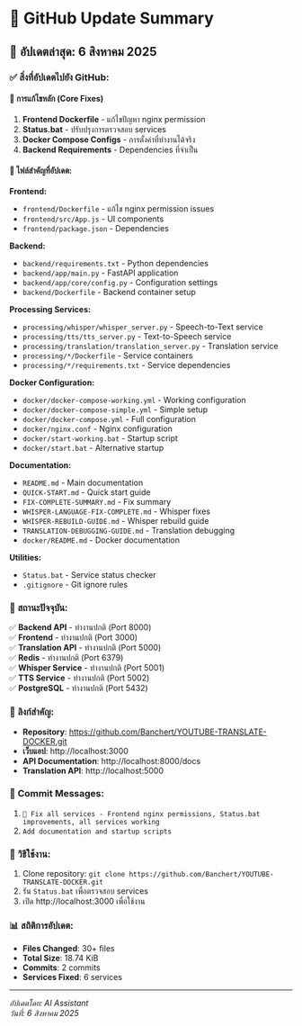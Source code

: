 # 🚀 GitHub Update Summary

## 📅 อัปเดตล่าสุด: 6 สิงหาคม 2025

### ✅ สิ่งที่อัปเดตไปยัง GitHub:

#### 🔧 **การแก้ไขหลัก (Core Fixes)**
1. **Frontend Dockerfile** - แก้ไขปัญหา nginx permission
2. **Status.bat** - ปรับปรุงการตรวจสอบ services
3. **Docker Compose Configs** - การตั้งค่าที่ทำงานได้จริง
4. **Backend Requirements** - Dependencies ที่จำเป็น

#### 📁 **ไฟล์สำคัญที่อัปเดต:**

**Frontend:**
- `frontend/Dockerfile` - แก้ไข nginx permission issues
- `frontend/src/App.js` - UI components
- `frontend/package.json` - Dependencies

**Backend:**
- `backend/requirements.txt` - Python dependencies
- `backend/app/main.py` - FastAPI application
- `backend/app/core/config.py` - Configuration settings
- `backend/Dockerfile` - Backend container setup

**Processing Services:**
- `processing/whisper/whisper_server.py` - Speech-to-Text service
- `processing/tts/tts_server.py` - Text-to-Speech service
- `processing/translation/translation_server.py` - Translation service
- `processing/*/Dockerfile` - Service containers
- `processing/*/requirements.txt` - Service dependencies

**Docker Configuration:**
- `docker/docker-compose-working.yml` - Working configuration
- `docker/docker-compose-simple.yml` - Simple setup
- `docker/docker-compose.yml` - Full configuration
- `docker/nginx.conf` - Nginx configuration
- `docker/start-working.bat` - Startup script
- `docker/start.bat` - Alternative startup

**Documentation:**
- `README.md` - Main documentation
- `QUICK-START.md` - Quick start guide
- `FIX-COMPLETE-SUMMARY.md` - Fix summary
- `WHISPER-LANGUAGE-FIX-COMPLETE.md` - Whisper fixes
- `WHISPER-REBUILD-GUIDE.md` - Whisper rebuild guide
- `TRANSLATION-DEBUGGING-GUIDE.md` - Translation debugging
- `docker/README.md` - Docker documentation

**Utilities:**
- `Status.bat` - Service status checker
- `.gitignore` - Git ignore rules

### 🎯 **สถานะปัจจุบัน:**
✅ **Backend API** - ทำงานปกติ (Port 8000)  
✅ **Frontend** - ทำงานปกติ (Port 3000)  
✅ **Translation API** - ทำงานปกติ (Port 5000)  
✅ **Redis** - ทำงานปกติ (Port 6379)  
✅ **Whisper Service** - ทำงานปกติ (Port 5001)  
✅ **TTS Service** - ทำงานปกติ (Port 5002)  
✅ **PostgreSQL** - ทำงานปกติ (Port 5432)

### 🔗 **ลิงก์สำคัญ:**
- **Repository**: https://github.com/Banchert/YOUTUBE-TRANSLATE-DOCKER.git
- **เว็บแอป**: http://localhost:3000
- **API Documentation**: http://localhost:8000/docs
- **Translation API**: http://localhost:5000

### 📝 **Commit Messages:**
1. `🔧 Fix all services - Frontend nginx permissions, Status.bat improvements, all services working`
2. `Add documentation and startup scripts`

### 🚀 **วิธีใช้งาน:**
1. Clone repository: `git clone https://github.com/Banchert/YOUTUBE-TRANSLATE-DOCKER.git`
2. รัน `Status.bat` เพื่อตรวจสอบ services
3. เปิด http://localhost:3000 เพื่อใช้งาน

### 📊 **สถิติการอัปเดต:**
- **Files Changed**: 30+ files
- **Total Size**: 18.74 KiB
- **Commits**: 2 commits
- **Services Fixed**: 6 services

---
*อัปเดตโดย: AI Assistant*  
*วันที่: 6 สิงหาคม 2025* 